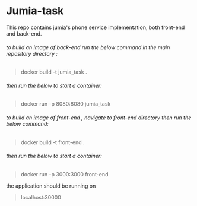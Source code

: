 # Jumia-task

This repo contains jumia's phone service implementation, both front-end and back-end.

###### to build an image of back-end run the below command in the main repository directory :

> docker build  -t jumia_task .

###### then run the below to start a container:

> docker run -p 8080:8080 jumia_task


###### to build an image of front-end , navigate to front-end directory then run the below command:

> docker build -t front-end .

###### then run the below to start a container:

> docker run -p 3000:3000 front-end

the application should be running on
> localhost:30000

